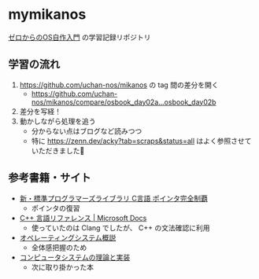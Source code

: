 # mymikanos

[ゼロからのOS自作入門](https://amzn.to/3Kw8QB1) の学習記録リポジトリ

## 学習の流れ

1. https://github.com/uchan-nos/mikanos の tag 間の差分を開く
    - https://github.com/uchan-nos/mikanos/compare/osbook_day02a...osbook_day02b
2. 差分を写経！
3. 動かしながら処理を追う
    - 分からない点はブログなど読みつつ
    - 特に https://zenn.dev/acky?tab=scraps&status=all はよく参照させていただきました🙏

## 参考書籍・サイト
- [新・標準プログラマーズライブラリ C言語 ポインタ完全制覇](https://amzn.to/3AlpVZR)
    - ポインタの復習
- [C++ 言語リファレンス | Microsoft Docs](https://docs.microsoft.com/ja-jp/cpp/cpp/cpp-language-reference?view=msvc-170)
    - 使っていたのは Clang でしたが、 C++ の文法確認に利用
- [オペレーティングシステム概説](https://amzn.to/3tIsYdn)
    - 全体感把握のため
- [コンピュータシステムの理論と実装](https://amzn.to/3rVR2qL)
    - 次に取り掛かった本
